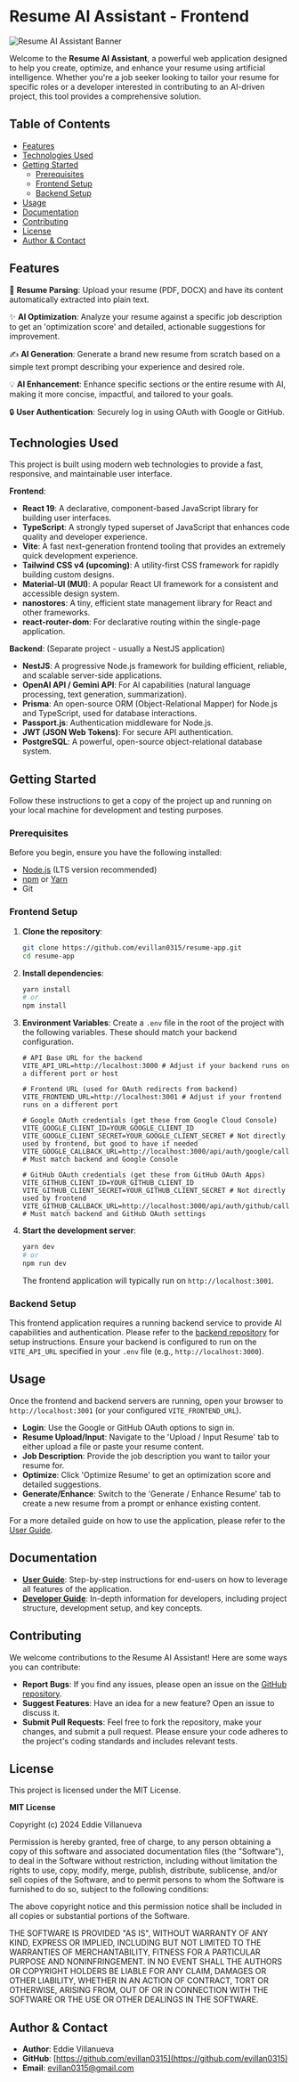 # Resume AI Assistant - Frontend

![Resume AI Assistant Banner](https://via.placeholder.com/1200x400/0F52BA/FFFFFF?text=Resume+AI+Assistant)

Welcome to the **Resume AI Assistant**, a powerful web application designed to help you create, optimize, and enhance your resume using artificial intelligence. Whether you're a job seeker looking to tailor your resume for specific roles or a developer interested in contributing to an AI-driven project, this tool provides a comprehensive solution.

## Table of Contents

- [Features](#features)
- [Technologies Used](#technologies-used)
- [Getting Started](#getting-started)
  - [Prerequisites](#prerequisites)
  - [Frontend Setup](#frontend-setup)
  - [Backend Setup](#backend-setup)
- [Usage](#usage)
- [Documentation](#documentation)
- [Contributing](#contributing)
- [License](#license)
- [Author & Contact](#author--contact)

## Features

🚀 **Resume Parsing**: Upload your resume (PDF, DOCX) and have its content automatically extracted into plain text.

✨ **AI Optimization**: Analyze your resume against a specific job description to get an 'optimization score' and detailed, actionable suggestions for improvement.

✍️ **AI Generation**: Generate a brand new resume from scratch based on a simple text prompt describing your experience and desired role.

💡 **AI Enhancement**: Enhance specific sections or the entire resume with AI, making it more concise, impactful, and tailored to your goals.

🔒 **User Authentication**: Securely log in using OAuth with Google or GitHub.

## Technologies Used

This project is built using modern web technologies to provide a fast, responsive, and maintainable user interface.

**Frontend**:

- **React 19**: A declarative, component-based JavaScript library for building user interfaces.
- **TypeScript**: A strongly typed superset of JavaScript that enhances code quality and developer experience.
- **Vite**: A fast next-generation frontend tooling that provides an extremely quick development experience.
- **Tailwind CSS v4 (upcoming)**: A utility-first CSS framework for rapidly building custom designs.
- **Material-UI (MUI)**: A popular React UI framework for a consistent and accessible design system.
- **nanostores**: A tiny, efficient state management library for React and other frameworks.
- **react-router-dom**: For declarative routing within the single-page application.

**Backend**: (Separate project - usually a NestJS application)

- **NestJS**: A progressive Node.js framework for building efficient, reliable, and scalable server-side applications.
- **OpenAI API / Gemini API**: For AI capabilities (natural language processing, text generation, summarization).
- **Prisma**: An open-source ORM (Object-Relational Mapper) for Node.js and TypeScript, used for database interactions.
- **Passport.js**: Authentication middleware for Node.js.
- **JWT (JSON Web Tokens)**: For secure API authentication.
- **PostgreSQL**: A powerful, open-source object-relational database system.

## Getting Started

Follow these instructions to get a copy of the project up and running on your local machine for development and testing purposes.

### Prerequisites

Before you begin, ensure you have the following installed:

- [Node.js](https://nodejs.org/) (LTS version recommended)
- [npm](https://www.npmjs.com/get-npm) or [Yarn](https://yarnpkg.com/)
- Git

### Frontend Setup

1.  **Clone the repository**:

    ```bash
    git clone https://github.com/evillan0315/resume-app.git
    cd resume-app
    ```

2.  **Install dependencies**:

    ```bash
    yarn install
    # or
    npm install
    ```

3.  **Environment Variables**: Create a `.env` file in the root of the project with the following variables. These should match your backend configuration.

    ```dotenv
    # API Base URL for the backend
    VITE_API_URL=http://localhost:3000 # Adjust if your backend runs on a different port or host

    # Frontend URL (used for OAuth redirects from backend)
    VITE_FRONTEND_URL=http://localhost:3001 # Adjust if your frontend runs on a different port

    # Google OAuth credentials (get these from Google Cloud Console)
    VITE_GOOGLE_CLIENT_ID=YOUR_GOOGLE_CLIENT_ID
    VITE_GOOGLE_CLIENT_SECRET=YOUR_GOOGLE_CLIENT_SECRET # Not directly used by frontend, but good to have if needed
    VITE_GOOGLE_CALLBACK_URL=http://localhost:3000/api/auth/google/callback # Must match backend and Google Console

    # GitHub OAuth credentials (get these from GitHub OAuth Apps)
    VITE_GITHUB_CLIENT_ID=YOUR_GITHUB_CLIENT_ID
    VITE_GITHUB_CLIENT_SECRET=YOUR_GITHUB_CLIENT_SECRET # Not directly used by frontend
    VITE_GITHUB_CALLBACK_URL=http://localhost:3000/api/auth/github/callback # Must match backend and GitHub OAuth settings
    ```

4.  **Start the development server**:
    ```bash
    yarn dev
    # or
    npm run dev
    ```
    The frontend application will typically run on `http://localhost:3001`.

### Backend Setup

This frontend application requires a running backend service to provide AI capabilities and authentication. Please refer to the [backend repository](https://github.com/evillan0315/project-board-server) for setup instructions. Ensure your backend is configured to run on the `VITE_API_URL` specified in your `.env` file (e.g., `http://localhost:3000`).

## Usage

Once the frontend and backend servers are running, open your browser to `http://localhost:3001` (or your configured `VITE_FRONTEND_URL`).

- **Login**: Use the Google or GitHub OAuth options to sign in.
- **Resume Upload/Input**: Navigate to the 'Upload / Input Resume' tab to either upload a file or paste your resume content.
- **Job Description**: Provide the job description you want to tailor your resume for.
- **Optimize**: Click 'Optimize Resume' to get an optimization score and detailed suggestions.
- **Generate/Enhance**: Switch to the 'Generate / Enhance Resume' tab to create a new resume from a prompt or enhance existing content.

For a more detailed guide on how to use the application, please refer to the [User Guide](#documentation).

## Documentation

- [**User Guide**](./docs/user-guide.md): Step-by-step instructions for end-users on how to leverage all features of the application.
- [**Developer Guide**](./docs/developer-guide.md): In-depth information for developers, including project structure, development setup, and key concepts.

## Contributing

We welcome contributions to the Resume AI Assistant! Here are some ways you can contribute:

- **Report Bugs**: If you find any issues, please open an issue on the [GitHub repository](https://github.com/evillan0315/resume-app/issues).
- **Suggest Features**: Have an idea for a new feature? Open an issue to discuss it.
- **Submit Pull Requests**: Feel free to fork the repository, make your changes, and submit a pull request. Please ensure your code adheres to the project's coding standards and includes relevant tests.

## License

This project is licensed under the MIT License.

**MIT License**

Copyright (c) 2024 Eddie Villanueva

Permission is hereby granted, free of charge, to any person obtaining a copy
of this software and associated documentation files (the "Software"), to deal
in the Software without restriction, including without limitation the rights
to use, copy, modify, merge, publish, distribute, sublicense, and/or sell
copies of the Software, and to permit persons to whom the Software is
furnished to do so, subject to the following conditions:

The above copyright notice and this permission notice shall be included in all
copies or substantial portions of the Software.

THE SOFTWARE IS PROVIDED "AS IS", WITHOUT WARRANTY OF ANY KIND, EXPRESS OR
IMPLIED, INCLUDING BUT NOT LIMITED TO THE WARRANTIES OF MERCHANTABILITY,
FITNESS FOR A PARTICULAR PURPOSE AND NONINFRINGEMENT. IN NO EVENT SHALL THE
AUTHORS OR COPYRIGHT HOLDERS BE LIABLE FOR ANY CLAIM, DAMAGES OR OTHER
LIABILITY, WHETHER IN AN ACTION OF CONTRACT, TORT OR OTHERWISE, ARISING FROM,
OUT OF OR IN CONNECTION WITH THE SOFTWARE OR THE USE OR OTHER DEALINGS IN THE
SOFTWARE.

## Author & Contact

- **Author**: Eddie Villanueva
- **GitHub**: [https://github.com/evillan0315](https://github.com/evillan0315)
- **Email**: [evillan0315@gmail.com](mailto:evillan0315@gmail.com)
